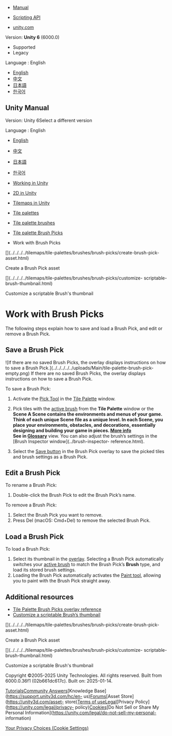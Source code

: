 [](https://docs.unity3d.com)

  * [Manual](../Manual/index.html)
  * [Scripting API](../ScriptReference/index.html)

  * [unity.com](https://unity.com/)

Version: **Unity 6** (6000.0)

  * Supported
  * Legacy

Language : English

  * [English](/Manual/tilemaps/tile-palettes/brushes/brush-picks/work-with-brush-picks.html)
  * [中文](/cn/current/Manual/tilemaps/tile-palettes/brushes/brush-picks/work-with-brush-picks.html)
  * [日本語](/ja/current/Manual/tilemaps/tile-palettes/brushes/brush-picks/work-with-brush-picks.html)
  * [한국어](/kr/current/Manual/tilemaps/tile-palettes/brushes/brush-picks/work-with-brush-picks.html)

[](https://docs.unity3d.com)

## Unity Manual

Version: Unity 6Select a different version

Language : English

  * [English](/Manual/tilemaps/tile-palettes/brushes/brush-picks/work-with-brush-picks.html)
  * [中文](/cn/current/Manual/tilemaps/tile-palettes/brushes/brush-picks/work-with-brush-picks.html)
  * [日本語](/ja/current/Manual/tilemaps/tile-palettes/brushes/brush-picks/work-with-brush-picks.html)
  * [한국어](/kr/current/Manual/tilemaps/tile-palettes/brushes/brush-picks/work-with-brush-picks.html)

  * [Working in Unity](../../../../working-in-unity.html)
  * [2D in Unity](../../../../Unity2D.html)
  * [Tilemaps in Unity](../../../../tilemaps/tilemaps-landing.html)
  * [Tile palettes](../../../../tilemaps/tile-palettes/tile-palette-landing.html)
  * [Tile palette brushes](../../../../tilemaps/tile-palettes/brushes/tile-palette-brushes-landing.html)
  * [Tile palette Brush Picks](../../../../tilemaps/tile-palettes/brushes/brush-picks/tile-palette-brush-picks.html)
  * Work with Brush Picks

[](../../../../tilemaps/tile-palettes/brushes/brush-picks/create-brush-pick-
asset.html)

Create a Brush Pick asset

[](../../../../tilemaps/tile-palettes/brushes/brush-picks/customize-
scriptable-brush-thumbnail.html)

Customize a scriptable Brush's thumbnail

# Work with Brush Picks

The following steps explain how to save and load a Brush Pick, and edit or
remove a Brush Pick.

## Save a Brush Pick

![If there are no saved Brush Picks, the overlay displays instructions on how
to save a Brush Pick.](../../../../../uploads/Main/tile-palette-brush-pick-
empty.png) If there are no saved Brush Picks, the overlay displays
instructions on how to save a Brush Pick.

To save a Brush Pick:

  1. Activate the [Pick Tool](../../tools/create-brush-picks-from-tiles-pick-tool.html) in the [Tile Palette](../../create-tile-palette.html) window.
  2. Pick tiles with the [active brush](../active-brush.html) from the **Tile Palette** window or the ****Scene** A Scene contains the environments and menus of your game. Think of each unique Scene file as a unique level. In each Scene, you place your environments, obstacles, and decorations, essentially designing and building your game in pieces. [More info](../../../../CreatingScenes.html)  
See in [Glossary](../../../../Glossary.html#Scene)** view. You can also adjust
the brush’s settings in the [Brush Inspector window](../brush-inspector-
reference.html).

  3. Select the [Save button](./brush-picks-overlay-reference.html) in the Brush Pick overlay to save the picked tiles and brush settings as a Brush Pick.

## Edit a Brush Pick

To rename a Brush Pick:

  1. Double-click the Brush Pick to edit the Brush Pick’s name.

To remove a Brush Pick:

  1. Select the Brush Pick you want to remove.
  2. Press Del (macOS: Cmd+Del) to remove the selected Brush Pick.

## Load a Brush Pick

To load a Brush Pick:

  1. Select its thumbnail in the [overlay](./brush-picks-overlay-reference.html). Selecting a Brush Pick automatically switches your [active brush](../brush-inspector-reference.html) to match the Brush Pick’s **Brush** type, and load its stored brush settings.
  2. Loading the Brush Pick automatically activates the [Paint tool](../../tools/paint-tiles-with-paint-tool.html), allowing you to paint with the Brush Pick straight away.

## Additional resources

  * [Tile Palette Brush Picks overlay reference](./brush-picks-overlay-reference.html)
  * [Customize a scriptable Brush’s thumbnail](./customize-scriptable-brush-thumbnail.html)

[](../../../../tilemaps/tile-palettes/brushes/brush-picks/create-brush-pick-
asset.html)

Create a Brush Pick asset

[](../../../../tilemaps/tile-palettes/brushes/brush-picks/customize-
scriptable-brush-thumbnail.html)

Customize a scriptable Brush's thumbnail

Copyright ©2005-2025 Unity Technologies. All rights reserved. Built from
6000.0.36f1 (02b661dc617c). Built on: 2025-01-14.

[Tutorials](https://learn.unity.com/)[Community
Answers](https://answers.unity3d.com)[Knowledge
Base](https://support.unity3d.com/hc/en-
us)[Forums](https://forum.unity3d.com)[Asset Store](https://unity3d.com/asset-
store)[Terms of
use](https://docs.unity3d.com/Manual/TermsOfUse.html)[Legal](https://unity.com/legal)[Privacy
Policy](https://unity.com/legal/privacy-
policy)[Cookies](https://unity.com/legal/cookie-policy)[Do Not Sell or Share
My Personal Information](https://unity.com/legal/do-not-sell-my-personal-
information)

[Your Privacy Choices (Cookie Settings)](javascript:void\(0\);)

